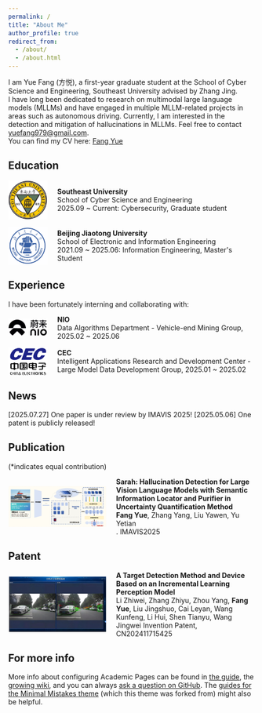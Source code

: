 ```yaml
---
permalink: /
title: "About Me"
author_profile: true
redirect_from: 
  - /about/
  - /about.html
---
```

I am Yue Fang (方悦), a first-year graduate student at the School of Cyber Science and Engineering, Southeast University advised by Zhang Jing.
<br>
I have long been dedicated to research on multimodal large language models (MLLMs) and have engaged in multiple MLLM-related projects in areas such as autonomous driving. Currently, I am interested in the detection and mitigation of hallucinations in MLLMs.  Feel free to contact yuefang979@gmail.com.
<br>
You can find my CV here: [Fang Yue](../assets/YueFang_CV.pdf)

Education
------
<div style="display: flex; align-items: center; gap: 20px; margin-bottom: 15px;">
  <img src="images/seu0.png" alt="Southeast University Logo" style="width: 80px; height: auto;"/>
  <div>
    <strong>Southeast University</strong><br>
    School of Cyber Science and Engineering<br>
    2025.09 ~ Current: Cybersecurity, Graduate student
  </div>
</div>

<div style="display: flex; align-items: center; gap: 20px;">
  <img src="images/bjtu.png" alt="Beijing Jiaotong University Logo" style="width: 80px; height: auto;"/>
  <div>
    <strong>Beijing Jiaotong University</strong><br>
    School of Electronic and Information Engineering<br>
    2021.09 ~ 2025.06: Information Engineering, Master's Student
  </div>
</div>

Experience
------
I have been fortunately interning and collaborating with:
<div style="display: flex; align-items: center; gap: 20px; margin-bottom: 15px;">
  <img src="images/nio.png" alt="NIO Logo" style="width: 80px; height: auto;"/>
  <div>
    <strong>NIO</strong><br>
    Data Algorithms Department - Vehicle-end Mining Group, 2025.02 ~ 2025.06 
  </div>
</div>

<div style="display: flex; align-items: center; gap: 20px;">
  <img src="images/cec.png" alt="CEC Logo" style="width: 80px; height: auto;"/>
  <div>
    <strong>CEC</strong><br>
    Intelligent Applications Research and Development Center - Large Model Data Development Group, 2025.01 ~ 2025.02
  </div>
</div>

News
------
[2025.07.27] One paper is under review by IMAVIS 2025!
[2025.05.06] One patent is publicly released!

Publication
------
(*indicates equal contribution)
<div style="display: flex; align-items: center; gap: 20px;">
  <img src="images/sarah.png" alt="CEC Logo" style="width: 200px; height: auto;"/>
  <div>
    <strong>Sarah: Hallucination Detection for Large Vision Language Models with Semantic
Information Locator and Purifier in Uncertainty Quantification Method</strong><br>
    <strong>Fang Yue</strong>, Zhang Yang, Liu Yawen, Yu Yetian<br>.
    IMAVIS2025
  </div>
</div>

Patent
------
<div style="display: flex; align-items: center; gap: 20px;">
  <img src="images/meta.png" alt="increminal Logo" style="width: 200px; height: auto;"/>
  <div>
    <strong>A Target Detection Method and Device Based on an Incremental Learning Perception Model</strong><br>
    Li Zhiwei, Zhang Zhiyu, Zhou Yang, <strong>Fang Yue</strong>, Liu Jingshuo, Cai Leyan, Wang Kunfeng, Li Hui, Shen Tianyu, Wang Jingwei
    Invention Patent, CN202411715425
  </div>
</div>

For more info
------
More info about configuring Academic Pages can be found in [the guide](https://academicpages.github.io/markdown/), the [growing wiki](https://github.com/academicpages/academicpages.github.io/wiki), and you can always [ask a question on GitHub](https://github.com/academicpages/academicpages.github.io/discussions). The [guides for the Minimal Mistakes theme](https://mmistakes.github.io/minimal-mistakes/docs/configuration/) (which this theme was forked from) might also be helpful.
